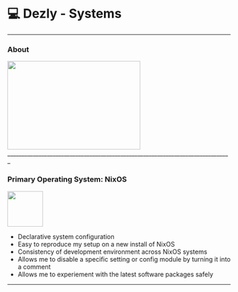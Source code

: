 # 💻 Dezly - Systems
_______________________________________________________________________________

### About
<img src="./dezly_systems.gif" width="300" height="200" />
_______________________________________________________________________________

### Primary Operating System: NixOS
<img src="./nixos-system/nixos.png" width="80" height="80" />

- Declarative system configuration
- Easy to reproduce my setup on a new install of NixOS
- Consistency of development environment across NixOS systems
- Allows me to disable a specific setting or config module by turning it
into a comment
- Allows me to experiement with the latest software packages safely
_______________________________________________________________________________
